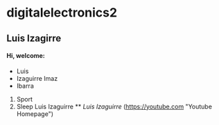 # digitalelectronics2
##  Luis Izagirre
#### Hi, welcome:
* Luis
* Izaguirre Imaz
* Ibarra
1. Sport
2. Sleep
Luis Izaguirre **
*Luis Izaguirre*
(https://youtube.com "Youtube Homepage")

